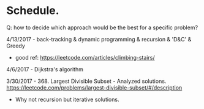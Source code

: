 # Schedule.

Q: how to decide which approach would be the best for a specific problem?

4/13/2017 - back-tracking & dynamic programming & recursion & 'D&C' & Greedy
- good ref: https://leetcode.com/articles/climbing-stairs/

4/6/2017 - Dijkstra's algorithm 

3/30/2017 - 368. Largest Divisible Subset - Analyzed solutions. 
https://leetcode.com/problems/largest-divisible-subset/#/description
- Why not recursion but iterative solutions.

